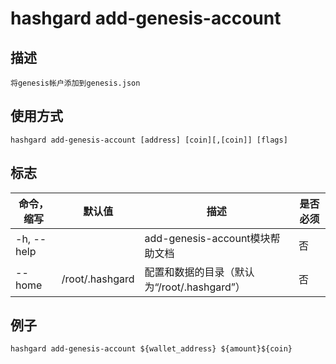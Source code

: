 # hashgard add-genesis-account

## 描述

```
将genesis帐户添加到genesis.json
```

## 使用方式

```
hashgard add-genesis-account [address] [coin][,[coin]] [flags]
```

## 标志

| 命令，缩写 | 默认值          | 描述                                        | 是否必须 |
| ---------- | --------------- | ------------------------------------------- | -------- |
| -h, --help |                 | add-genesis-account模块帮助文档             | 否       |
| --home     | /root/.hashgard | 配置和数据的目录（默认为“/root/.hashgard”） | 否       |

## 例子

`hashgard add-genesis-account ${wallet_address} ${amount}${coin}`

